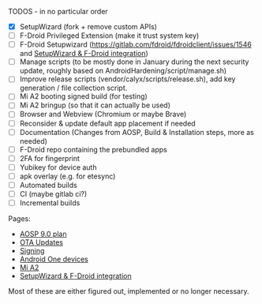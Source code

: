TODOS - in no particular order
- [x] SetupWizard (fork + remove custom APIs)
- [ ] F-Droid Privileged Extension (make it trust system key)
- [ ] F-Droid Setupwizard (https://gitlab.com/fdroid/fdroidclient/issues/1546 and [SetupWizard & F-Droid integration](SetupWizard-&-F-Droid-integration))
- [ ] Manage scripts (to be mostly done in January during the next security update, roughly based on AndroidHardening/script/manage.sh)
- [ ] Improve release scripts (vendor/calyx/scripts/release.sh), add key generation / file collection script.
- [ ] Mi A2 booting signed build (for testing)
- [ ] Mi A2 bringup (so that it can actually be used)
- [ ] Browser and Webview (Chromium or maybe Brave)
- [ ] Reconsider & update default app placement if needed
- [ ] Documentation (Changes from AOSP, Build & Installation steps, more as needed)
- [ ] F-Droid repo containing the prebundled apps
- [ ] 2FA for fingerprint
- [ ] Yubikey for device auth
- [ ] apk overlay (e.g. for etesync)
- [ ] Automated builds
- [ ] CI (maybe gitlab ci?)
- [ ] Incremental builds

Pages:
* [AOSP 9.0 plan](AOSP-9.0-plan)
* [OTA Updates](OTA-Updates)
* [Signing](Signing)
* [Android One devices](android-one-devices)
* [Mi A2](mi-a2)
* [SetupWizard & F-Droid integration](SetupWizard-&-F-Droid-integration)

Most of these are either figured out, implemented or no longer necessary.